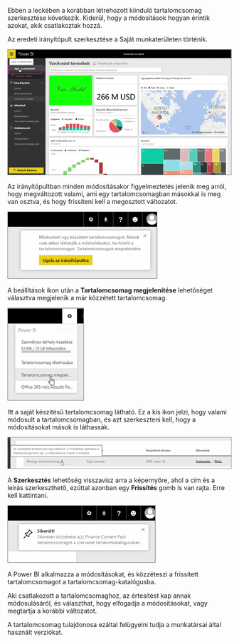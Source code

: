 Ebben a leckében a korábban létrehozott kiinduló tartalomcsomag szerkesztése következik. Kiderül, hogy a módosítások hogyan érintik azokat, akik csatlakoztak hozzá.

Az eredeti irányítópult szerkesztése a Saját munkaterületen történik.

![Megosztás és együttműködés a Power BI-ban](./media/6-4-update-content-pack/pbi_learn06_04myworkspace.png)

Az irányítópultban minden módosításakor figyelmeztetés jelenik meg arról, hogy megváltozott valami, ami egy tartalomcsomagban másokkal is meg van osztva, és hogy frissíteni kell a megosztott változatot.

![Megosztás és együttműködés a Power BI-ban](./media/6-4-update-content-pack/pbi_learn06_04uvmadechanges.png)

A beállítások ikon után a **Tartalomcsomag megjelenítése** lehetőséget választva megjelenik a már közzétett tartalomcsomag.

![Megosztás és együttműködés a Power BI-ban](./media/6-4-update-content-pack/pbi_learn06_04viewcontpk.png)

Itt a saját készítésű tartalomcsomag látható. Ez a kis ikon jelzi, hogy valami módosult a tartalomcsomagban, és azt szerkeszteni kell, hogy a módosításokat mások is láthassák.

![Megosztás és együttműködés a Power BI-ban](./media/6-4-update-content-pack/pbi_learn06_04updatecontpk.png)

A **Szerkesztés** lehetőség visszavisz arra a képernyőre, ahol a cím és a leírás szerkeszthető, ezúttal azonban egy **Frissítés** gomb is van rajta. Erre kell kattintani.

![Megosztás és együttműködés a Power BI-ban](./media/6-4-update-content-pack/pbi_learn06_04contpksuccess.png)

A Power BI alkalmazza a módosításokat, és közzéteszi a frissített tartalomcsomagot a tartalomcsomag-katalógusba.

Aki csatlakozott a tartalomcsomaghoz, az értesítést kap annak módosulásáról, és választhat, hogy elfogadja a módosításokat, vagy megtartja a korábbi változatot.

A tartalomcsomag tulajdonosa ezáltal felügyelni tudja a munkatársai által használt verziókat.

